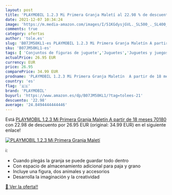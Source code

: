 ```yaml
---
layout: post
title: 'PLAYMOBIL 1.2.3 Mi Primera Granja Maletí al 22.98 % de descuento'
date: 2021-12-07 10:34:24
image: 'https://m.media-amazon.com/images/I/51KGdysjGVL._SL500_._SL400_.jpg'
comments: true
category: ofertas
author: 'tole.es'
slug: 'B07JM58KL1-es PLAYMOBIL 1.2.3 Mi Primera Granja Maletín A partir de 18...'
sku: 'B07JM58KL1-es'
tags: [ 'Conjuntos de figuras de juguete','Juguetes','Juguetes y juegos','Muñecos y figuras','playmobil', ]
actualPrice: 26.95 EUR
currency: EUR
price: 26.95
comparePrice: 34.99 EUR
prodname: 'PLAYMOBIL 1.2.3 Mi Primera Granja Maletín  A partir de 18 meses  70180 '
country: 'es'
flag: '🇪🇸'
brand: 'PLAYMOBIL'
buyurl: 'https://www.amazon.es/dp/B07JM58KL1/?tag=tolees-21'
descuento: '22.98'
average: '24.8494444444446'
---
```


Está [PLAYMOBIL 1.2.3 Mi Primera Granja Maletín  A partir de 18 meses  70180 ](https://www.amazon.es/dp/B07JM58KL1/?tag=tolees-21) con 22.98 de descuento por 26.95 EUR (original: 34.99 EUR) en el siguiente enlace!

[![PLAYMOBIL 1.2.3 Mi Primera Granja Maletí](https://m.media-amazon.com/images/I/51KGdysjGVL._SL500_._SL400_.jpg)](https://www.amazon.es/dp/B07JM58KL1/?tag=tolees-21)

ℹ️:

- Cuando plegás la granja se puede guardar todo dentro
- Con espacio de almacenamiento adicional para paja y grano
- Incluye una figura, dos animales y accesorios
- Desarrolla la imaginación y la creatividad

[🛒 Ver la oferta!!](https://www.amazon.es/dp/B07JM58KL1/?tag=tolees-21)
